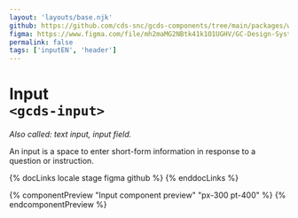 ```yaml
---
layout: 'layouts/base.njk'
github: https://github.com/cds-snc/gcds-components/tree/main/packages/web/src/components/gcds-input
figma: https://www.figma.com/file/mh2maMG2NBtk41k1O1UGHV/GC-Design-System?type=design&node-id=2-598&mode=design&t=2my46MmKTAF9hApN-0
permalink: false
tags: ['inputEN', 'header']
---
```


# Input<br>`<gcds-input>`

_Also called: text input, input field._

An input is a space to enter short-form information in response to a question or instruction.

{% docLinks locale stage figma github %}
{% enddocLinks %}

{% componentPreview "Input component preview" "px-300 pt-400" %}
<gcds-input input-id="input-example" label="Label" hint="Hint / Example message.">
</gcds-input>
{% endcomponentPreview %}
